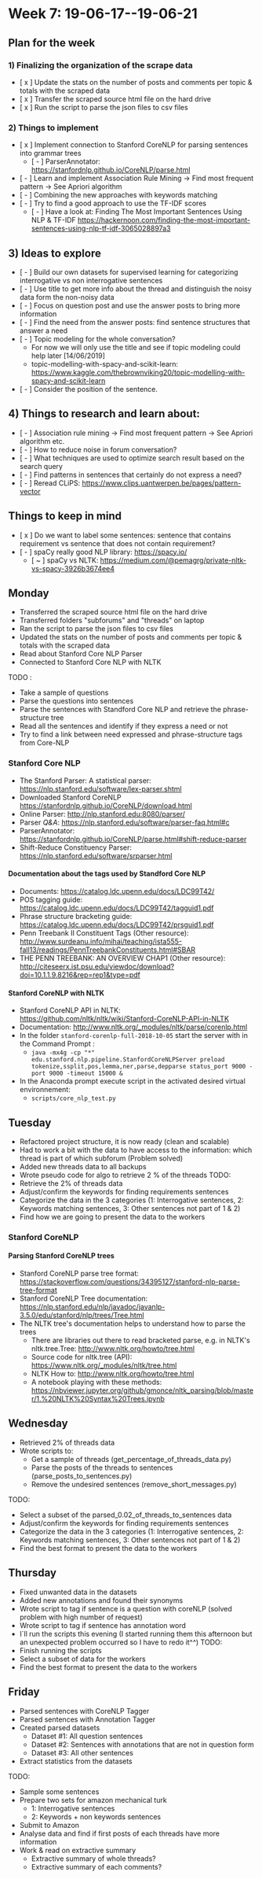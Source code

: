 # Week 7: 19-06-17--19-06-21

## **Plan for the week**

### 1) Finalizing the organization of the scrape data

- [ x ] Update the stats on the number of posts and comments per topic & totals with the scraped data
- [ x ] Transfer the scraped source html file on the hard drive
- [ x ] Run the script to parse the json files to csv files

### 2) Things to implement

- [ x ] Implement connection to Stanford CoreNLP for parsing sentences into grammar trees
  - [ - ] ParserAnnotator: https://stanfordnlp.github.io/CoreNLP/parse.html
- [ - ] Learn and implement Association Rule Mining -> Find most frequent pattern -> See Apriori algorithm
- [ - ] Combining the new approaches with keywords matching
- [ - ] Try to find a good approach to use the TF-IDF scores
  - [ - ] Have a look at: Finding The Most Important Sentences Using NLP & TF-IDF https://hackernoon.com/finding-the-most-important-sentences-using-nlp-tf-idf-3065028897a3

## 3) **Ideas to explore**

- [ - ] Build our own datasets for supervised learning for categorizing interrogative vs non interrogative sentences
- [ - ] Use title to get more info about the thread and distinguish the noisy data form the non-noisy data
- [ - ] Focus on question post and use the answer posts to bring more information
- [ - ] Find the need from the answer posts: find sentence structures that answer a need
- [ - ] Topic modeling for the whole conversation? 
  - For now we will only use the title and see if topic modeling could help later [14/06/2019] 
  - topic-modelling-with-spacy-and-scikit-learn: https://www.kaggle.com/thebrownviking20/topic-modelling-with-spacy-and-scikit-learn
- [ - ] Consider the position of the sentence.

## 4) **Things to research and learn about**:

- [ - ] Association rule mining -> Find most frequent pattern -> See Apriori algorithm etc.
- [ - ] How to reduce noise in forum conversation?
- [ - ] What techniques are used to optimize search result based on the search query
- [ - ] Find patterns in sentences that certainly do not express a need?
- [ - ] Reread CLiPS: https://www.clips.uantwerpen.be/pages/pattern-vector

## **Things to keep in mind**

- [ x ] Do we want to label some sentences: sentence that contains requirement vs sentence that does not contain requirement?
- [ - ] spaCy really good NLP library: https://spacy.io/
  - [ ~ ] spaCy vs NLTK: https://medium.com/@pemagrg/private-nltk-vs-spacy-3926b3674ee4
  
## Monday

- Transferred the scraped source html file on the hard drive
- Transferred folders "subforums" and "threads" on laptop
- Ran the script to parse the json files to csv files
- Updated the stats on the number of posts and comments per topic & totals with the scraped data
- Read about Stanford Core NLP Parser
- Connected to Stanford Core NLP with NLTK

TODO :

- Take a sample of questions
- Parse the questions into sentences
- Parse the sentences with Standford Core NLP and retrieve the phrase-structure tree
- Read all the sentences and identify if they express a need or not
- Try to find a link between need expressed and phrase-structure tags from Core-NLP 

### Stanford Core NLP

- The Stanford Parser: A statistical parser: https://nlp.stanford.edu/software/lex-parser.shtml
- Downloaded Stanford CoreNLP https://stanfordnlp.github.io/CoreNLP/download.html
- Online Parser: http://nlp.stanford.edu:8080/parser/
- Parser *Q&A*: https://nlp.stanford.edu/software/parser-faq.html#c  
- ParserAnnotator: https://stanfordnlp.github.io/CoreNLP/parse.html#shift-reduce-parser
- Shift-Reduce Constituency Parser: https://nlp.stanford.edu/software/srparser.html

#### Documentation about the tags used by Standford Core NLP

- Documents: https://catalog.ldc.upenn.edu/docs/LDC99T42/
- POS tagging guide: https://catalog.ldc.upenn.edu/docs/LDC99T42/tagguid1.pdf
- Phrase structure bracketing guide: https://catalog.ldc.upenn.edu/docs/LDC99T42/prsguid1.pdf
- Penn Treebank II Constituent Tags (Other resource): http://www.surdeanu.info/mihai/teaching/ista555-fall13/readings/PennTreebankConstituents.html#SBAR
- THE PENN TREEBANK: AN OVERVIEW CHAP1 (Other resource): http://citeseerx.ist.psu.edu/viewdoc/download?doi=10.1.1.9.8216&rep=rep1&type=pdf

#### Stanford CoreNLP with NLTK

- Stanford CoreNLP API in NLTK: https://github.com/nltk/nltk/wiki/Stanford-CoreNLP-API-in-NLTK
- Documentation: http://www.nltk.org/_modules/nltk/parse/corenlp.html
- In the folder ```stanford-corenlp-full-2018-10-05``` start the server with in the Command Prompt :
  - ```java -mx4g -cp "*" edu.stanford.nlp.pipeline.StanfordCoreNLPServer preload tokenize,ssplit,pos,lemma,ner,parse,depparse status_port 9000 -port 9000 -timeout 15000 &```
- In the Anaconda prompt execute script in the activated desired virtual environnement: 
  - ```scripts/core_nlp_test.py```

## Tuesday

- Refactored project structure, it is now ready (clean and scalable)
- Had to work a bit with the data to have access to the information: which thread is part of which subforum (Problem solved)
- Added new threads data to all backups
- Wrote pseudo code for algo to retrieve 2 % of the threads
TODO:
- Retrieve the 2% of threads data
- Adjust/confirm the keywords for finding requirements sentences
- Categorize the data in the 3 categories (1: Interrogative sentences, 2: Keywords matching sentences, 3: Other sentences not part of 1 & 2)
- Find how we are going to present the data to the workers

### Stanford CoreNLP 

#### Parsing Stanford CoreNLP trees

- Stanford CoreNLP parse tree format: https://stackoverflow.com/questions/34395127/stanford-nlp-parse-tree-format 
- Stanford CoreNLP Tree documentation: https://nlp.stanford.edu/nlp/javadoc/javanlp-3.5.0/edu/stanford/nlp/trees/Tree.html
- The NLTK tree's documentation helps to understand how to parse the trees
  - There are libraries out there to read bracketed parse, e.g. in NLTK's nltk.tree.Tree: http://www.nltk.org/howto/tree.html
  - Source code for nltk.tree (API): https://www.nltk.org/_modules/nltk/tree.html
  - NLTK How to: http://www.nltk.org/howto/tree.html
  - A notebook playing with these methods: https://nbviewer.jupyter.org/github/gmonce/nltk_parsing/blob/master/1.%20NLTK%20Syntax%20Trees.ipynb
  
## Wednesday

- Retrieved 2% of threads data
- Wrote scripts to: 
  - Get a sample of threads (get_percentage_of_threads_data.py)
  - Parse the posts of the threads to sentences (parse_posts_to_sentences.py)
  - Remove the undesired sentences (remove_short_messages.py)

TODO: 

- Select a subset of the parsed_0.02_of_threads_to_sentences data
- Adjust/confirm the keywords for finding requirements sentences
- Categorize the data in the 3 categories (1: Interrogative sentences, 2: Keywords matching sentences, 3: Other sentences not part of 1 & 2)
- Find the best format to present the data to the workers

## Thursday

- Fixed unwanted data in the datasets
- Added new annotations and found their synonyms
- Wrote script to tag if sentence is a question with coreNLP (solved problem with high number of request)
- Wrote script to tag if sentence has annotation word
- I`ll run the scripts this evening (I started running them this afternoon but an unexpected problem occurred so I have to redo it^^)
TODO: 
- Finish running the scripts 
- Select a subset of data for the workers
- Find the best format to present the data to the workers
  
## Friday

- Parsed sentences with CoreNLP Tagger
- Parsed sentences with Annotation Tagger
- Created parsed datasets
  - Dataset #1: All question sentences
  - Dataset #2: Sentences with annotations that are not in question form
  - Dataset #3: All other sentences
- Extract statistics from the datasets

TODO: 

- Sample some sentences
- Prepare two sets for amazon mechanical turk
  - 1: Interrogative sentences
  - 2: Keywords + non keywords sentences
- Submit to Amazon
- Analyse data and find if first posts of each threads have more information
- Work & read on extractive summary
  - Extractive summary of whole threads?
  - Extractive summary of each comments?
